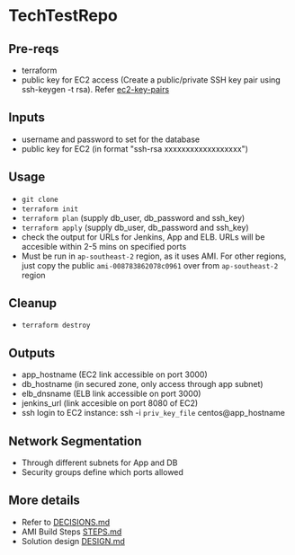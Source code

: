 # TechTestRepo

## Pre-reqs
- terraform
- public key for EC2 access (Create a public/private SSH key pair using ssh-keygen -t rsa). Refer [ec2-key-pairs](https://docs.aws.amazon.com/AWSEC2/latest/UserGuide/ec2-key-pairs.html#having-ec2-create-your-key-pair)

## Inputs
- username and password to set for the database
- public key for EC2 (in format "ssh-rsa xxxxxxxxxxxxxxxxxx")

## Usage
- `git clone`
- `terraform init`
- `terraform plan` (supply db_user, db_password and ssh_key)
- `terraform apply` (supply db_user, db_password and ssh_key)
- check the output for URLs for Jenkins, App and ELB. URLs will be accesible within 2-5 mins on specified ports
- Must be run in `ap-southeast-2` region, as it uses AMI. For other regions, just copy the public `ami-008783862078c0961` over from `ap-southeast-2` region

## Cleanup
- `terraform destroy`

## Outputs
- app_hostname (EC2 link accessible on port 3000)
- db_hostname (in secured zone, only access through app subnet)
- elb_dnsname (ELB link accessible on port 3000)
- jenkins_url (link accesible on port 8080 of EC2)
- ssh login to EC2 instance: ssh -i `priv_key_file` centos@app_hostname

## Network Segmentation
- Through different subnets for App and DB
- Security groups define which ports allowed

## More details
- Refer to [DECISIONS.md](https://github.com/nbtechops/TechTestRepo/blob/master/DECISIONS.md)
- AMI Build Steps [STEPS.md](https://github.com/nbtechops/TechTestRepo/blob/master/STEPS.md)
- Solution design [DESIGN.md](https://github.com/nbtechops/TechTestRepo/blob/master/DESIGN.md)